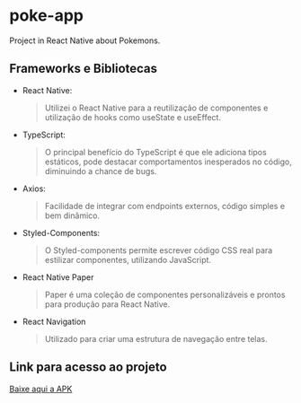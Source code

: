 # poke-app

Project in React Native about Pokemons.

## Frameworks e Bibliotecas

- React Native:

  > Utilizei o React Native para a reutilização de componentes e utilização de hooks como useState e useEffect.

- TypeScript:

  > O principal benefício do TypeScript é que ele adiciona tipos estáticos, pode destacar comportamentos inesperados no código, diminuindo a chance de bugs.

- Axios:

  > Facilidade de integrar com endpoints externos, código simples e bem dinâmico.

- Styled-Components:

  > O Styled-components permite escrever código CSS real para estilizar componentes, utilizando JavaScript.

- React Native Paper

  > Paper é uma coleção de componentes personalizáveis ​​e prontos para produção para React Native.

- React Navigation

  > Utilizado para criar uma estrutura de navegação entre telas.

## Link para acesso ao projeto

<a href=“./docs/PokeApp.apk“>Baixe aqui a APK</a>
